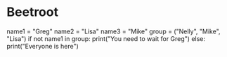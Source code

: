 # Beetroot
name1 = "Greg"
name2 = "Lisa"
name3 = "Mike"
group = ("Nelly", "Mike", "Lisa")
if not name1 in group:
    print("You need to wait for Greg")
    else:
    print("Everyone is here")


